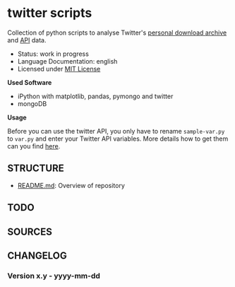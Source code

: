 twitter scripts 
==============================

Collection of python scripts to analyse Twitter's [personal download archive](https://blog.twitter.com/2012/your-twitter-archive) and [API](https://dev.twitter.com/rest/public) data.

- Status: work in progress
- Language Documentation: english
- Licensed under [MIT License](http://opensource.org/licenses/MIT)

**Used Software**
- iPython with matplotlib, pandas, pymongo and twitter
- mongoDB

**Usage**

Before you can use the twitter API, you only have to rename ```sample-var.py``` to ```var.py``` and enter your Twitter API variables. More details how to get them can you find [here](https://themepacific.com/how-to-generate-api-key-consumer-token-access-key-for-twitter-oauth/994/).

## STRUCTURE
- [README.md](README.md): Overview of repository

## TODO


## SOURCES


## CHANGELOG
### Version x.y - yyyy-mm-dd

